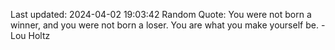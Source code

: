 Last updated: 2024-04-02 19:03:42
Random Quote: You were not born a winner, and you were not born a loser. You are what you make yourself be. - Lou Holtz
